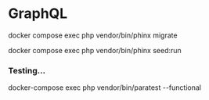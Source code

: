 # GraphQL
docker compose exec php vendor/bin/phinx migrate

docker compose exec php vendor/bin/phinx seed:run

### Testing...

docker-compose exec php vendor/bin/paratest --functional

